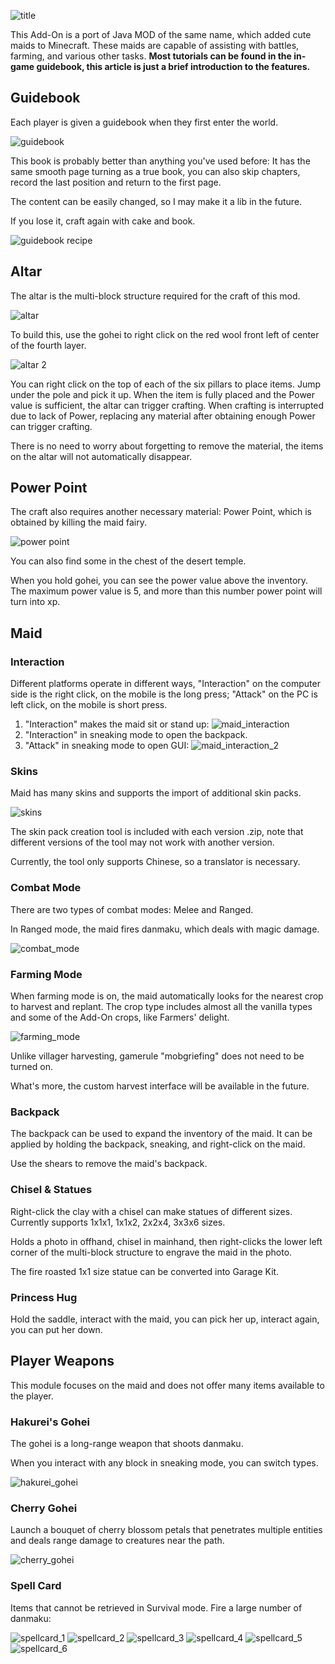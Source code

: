 
![title](title.png)

This Add-On is a port of Java MOD of the same name, which added cute maids to Minecraft. These maids are capable of assisting with battles, farming, and various other tasks. **Most tutorials can be found in the in-game guidebook, this article is just a brief introduction to the features.**

## Guidebook

Each player is given a guidebook when they first enter the world.

![guidebook](guidebook.png)

This book is probably better than anything you've used before: It has the same smooth page turning as a true book, you can also skip chapters, record the last position and return to the first page.

The content can be easily changed, so I may make it a lib in the future.

If you lose it, craft again with cake and book.

![guidebook recipe](guidebook_recipe.png)

## Altar

The altar is the multi-block structure required for the craft of this mod.

![altar](altar.png)

To build this, use the gohei to right click on the red wool front left of center of the fourth layer.

![altar 2](altar_2.png)

You can right click on the top of each of the six pillars to place items. Jump under the pole and pick it up. When the item is fully placed and the Power value is sufficient, the altar can trigger crafting. When crafting is interrupted due to lack of Power, replacing any material after obtaining enough Power can trigger crafting.

There is no need to worry about forgetting to remove the material, the items on the altar will not automatically disappear.

## Power Point

The craft also requires another necessary material: Power Point, which is obtained by killing the maid fairy.

![power point](power_point.png)

You can also find some in the chest of the desert temple.

When you hold gohei, you can see the power value above the inventory. The maximum power value is 5, and more than this number power point will turn into xp.

## Maid

### Interaction

Different platforms operate in different ways, "Interaction" on the computer side is the right click, on the mobile is the long press; "Attack" on the PC is left click, on the mobile is short press.

1. "Interaction" makes the maid sit or stand up:
![maid_interaction](maid_interaction.png)
2. "Interaction" in sneaking mode to open the backpack.
3. "Attack" in sneaking mode to open GUI:
![maid_interaction_2](maid_interaction_2.png)

### Skins

Maid has many skins and supports the import of additional skin packs.

![skins](skins.png)

The skin pack creation tool is included with each version .zip, note that different versions of the tool may not work with another version.

Currently, the tool only supports Chinese, so a translator is necessary.

### Combat Mode

There are two types of combat modes: Melee and Ranged.

In Ranged mode, the maid fires danmaku, which deals with magic damage.

![combat_mode](combat_mode.png)

### Farming Mode

When farming mode is on, the maid automatically looks for the nearest crop to harvest and replant. The crop type includes almost all the vanilla types and some of the Add-On crops, like Farmers' delight.

![farming_mode](farming_mode.png)

Unlike villager harvesting, gamerule "mobgriefing" does not need to be turned on.

What's more, the custom harvest interface will be available in the future.

### Backpack

The backpack can be used to expand the inventory of the maid. It can be applied by holding the backpack, sneaking, and right-click on the maid.

Use the shears to remove the maid's backpack.

### Chisel & Statues

Right-click the clay with a chisel can make statues of different sizes. Currently supports 1x1x1, 1x1x2, 2x2x4, 3x3x6 sizes.

Holds a photo in offhand, chisel in mainhand, then right-clicks the lower left corner of the multi-block structure to engrave the maid in the photo.

The fire roasted 1x1 size statue can be converted into Garage Kit.

### Princess Hug

Hold the saddle, interact with the maid, you can pick her up, interact again, you can put her down.

## Player Weapons

This module focuses on the maid and does not offer many items available to the player.

### Hakurei's Gohei

The gohei is a long-range weapon that shoots danmaku.

When you interact with any block in sneaking mode, you can switch types.

![hakurei_gohei](hakurei_gohei.png)

### Cherry Gohei

Launch a bouquet of cherry blossom petals that penetrates multiple entities and deals range damage to creatures near the path.

![cherry_gohei](cherry_gohei.png)

### Spell Card

Items that cannot be retrieved in Survival mode. Fire a large number of danmaku:

![spellcard_1](spellcard_1.png)
![spellcard_2](spellcard_2.png)
![spellcard_3](spellcard_3.png)
![spellcard_4](spellcard_4.png)
![spellcard_5](spellcard_5.png)
![spellcard_6](spellcard_6.png)

